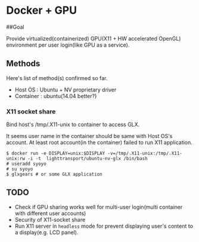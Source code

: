 # Docker + GPU

##Goal

Provide virtualized(containerized) GPU(X11 + HW accelerated OpenGL) environment per user login(like GPU as a service).

## Methods

Here's list of method(s) confirmed so far.

* Host OS : Ubuntu + NV proprietary driver 
* Container : ubuntu(14.04 better?)

### X11 socket share

Bind host's /tmp/.X11-unix to container to access GLX.

It seems user name in the container should be same with Host OS's account. At least root account(in the container) failed to run X11 application.

```
$ docker run -e DISPLAY=unix:$DISPLAY -v=/tmp/.X11-unix:/tmp/.X11-unix:rw -i -t  lighttransport/ubuntu-nv-glx /bin/bash
# useradd syoyo
# su syoyo
$ glxgears # or some GLX application
```


## TODO

* Check if GPU sharing works well for multi-user login(multi container with different user accounts)
* Security of X11-socket share
* Run X11 server in ``headless`` mode for prevent displaying user's content to a display(e.g. LCD panel).

